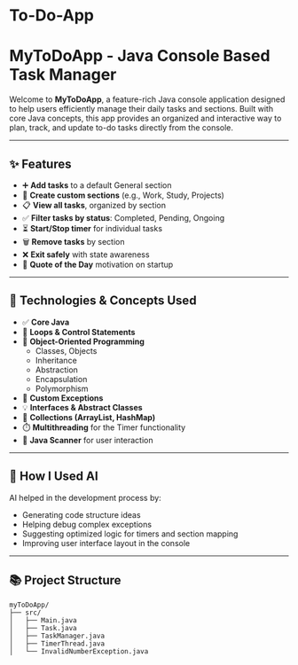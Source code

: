 # To-Do-App
# MyToDoApp - Java Console Based Task Manager

Welcome to **MyToDoApp**, a feature-rich Java console application designed to help users efficiently manage their daily tasks and sections. Built with core Java concepts, this app provides an organized and interactive way to plan, track, and update to-do tasks directly from the console.

---

## ✨ Features

- ➕ **Add tasks** to a default General section
- 🧩 **Create custom sections** (e.g., Work, Study, Projects)
- 📋 **View all tasks**, organized by section
- ✅ **Filter tasks by status**: Completed, Pending, Ongoing
- ⏳ **Start/Stop timer** for individual tasks
- 🗑️ **Remove tasks** by section
- ❌ **Exit safely** with state awareness
- 🧠 **Quote of the Day** motivation on startup

---

## 🔧 Technologies & Concepts Used

- ✅ **Core Java**
- 🔁 **Loops & Control Statements**
- 🧱 **Object-Oriented Programming**
  - Classes, Objects
  - Inheritance
  - Abstraction
  - Encapsulation
  - Polymorphism
- 🧩 **Custom Exceptions**
- 💡 **Interfaces & Abstract Classes**
- 🧮 **Collections (ArrayList, HashMap)**
- ⏱️ **Multithreading** for the Timer functionality
- 🧪 **Java Scanner** for user interaction

---

## 🤖 How I Used AI

AI helped in the development process by:
- Generating code structure ideas
- Helping debug complex exceptions
- Suggesting optimized logic for timers and section mapping
- Improving user interface layout in the console

---

## 📚 Project Structure

```plaintext
myToDoApp/
├── src/
│   ├── Main.java
│   ├── Task.java
│   ├── TaskManager.java
│   ├── TimerThread.java
│   └── InvalidNumberException.java
